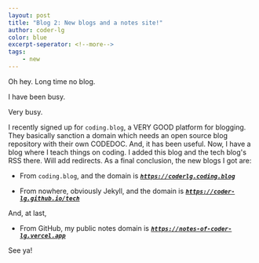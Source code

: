 ```yaml
---
layout: post
title: "Blog 2: New blogs and a notes site!"
author: coder-lg
color: blue
excerpt-seperator: <!--more-->
tags:
    - new
---
```

Oh hey. Long time no blog.
<!--more-->

I have been busy.

Very busy.

I recently signed up for `coding.blog`, a VERY GOOD platform for blogging. They basically sanction a domain which needs an open source blog repository with their own CODEDOC. And, it has been useful. Now, I have a blog where I teach things on coding. I added this blog and the tech blog's RSS there. Will add redirects. As a final conclusion, the new blogs I got are:

- From `coding.blog`, and the domain is [***`https://coderlg.coding.blog`***](https://coderlg.coding.blog)

- From nowhere, obviously Jekyll, and the domain is [***`https://coder-lg.github.io/tech`***](https://coder-lg.github.io/tech)

And, at last,
- From GitHub, my public notes domain is [***`https://notes-of-coder-lg.vercel.app`***](https://notes-of-coder-lg.vercel.app)

See ya!